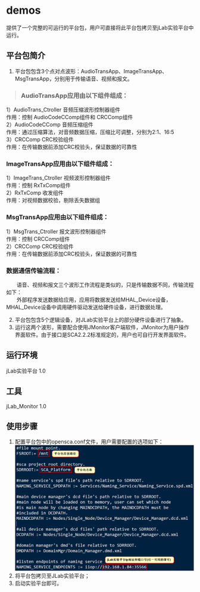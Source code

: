 # demos
提供了一个完整的可运行的平台包，用户可直接将此平台包拷贝至jLab实验平台中运行。<br>

## 平台包简介
1. 平台包包含3个点对点波形：AudioTransApp、ImageTransApp、MsgTransApp，分别用于传输语音、视频和报文。<br>


> ### AudioTransApp应用由以下组件组成：<br>

1）AudioTrans_Ctroller 音频压缩波形控制器组件<br>
作用：控制 AudioCodeCComp组件和 CRCComp组件<br>
2）AudioCodeCComp 音频压缩组件<br>
作用：通过压缩算法，对音频数据压缩，压缩比可调整，分别为2:1、16:5<br>
3）CRCComp CRC校验组件<br>
作用：在传输数据前添加CRC校验头，保证数据的可靠性<br>

### ImageTransApp应用由以下组件组成：<br>

1）ImageTrans_Ctroller 视频波形控制器组件<br>
作用：控制 RxTxComp组件<br>
2）RxTxComp 收发组件<br>
作用：对视频数据校验，剔除丢失数据组<br>

### MsgTransApp应用由以下组件组成：<br>

1）MsgTrans_Ctroller 报文波形控制器组件<br>
作用：控制 CRCComp组件<br>
2）CRCComp CRC校验组件<br>
作用：在传输数据前添加CRC校验头，保证数据的可靠性<br>

### 数据通信传输流程：<br>
&emsp;&emsp;语音、视频和报文三个波形工作流程是类似的，只是传输数据不同，传输流程如下：<br>
&emsp;&emsp;外部程序发送数据给应用，应用将数据发送给MHAL_Device设备，MHAL_Device设备中调用硬件驱动发送给硬件设备，进行数据处理。<br>

2. 平台包包含5个逻辑设备，对JLab实验平台上的部分硬件设备进行了抽象。<br>
3. 运行这两个波形，需要配合使用JMonitor客户端软件，JMonitor为用户操作界面软件。由于接口是SCA2.2.2标准规定的，用户也可自行开发界面软件。<br>

## 运行环境
jLab实验平台 1.0<br>

## 工具
jLab_Monitor 1.0

## 使用步骤
1. 配置平台包中的opensca.conf文件，用户需要配置的选项如下：<br>
![load picture failed](https://github.com/JFounderSDR/demos/blob/master/opensca_conf.png)<br>
2. 将平台包拷贝至JLab实验平台；<br>
3. 启动实验平台即可。<br>
